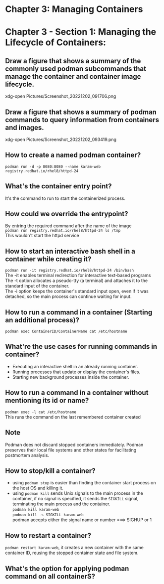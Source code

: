 # Chapter 3: Managing Containers
# Chapter 3 - Section 1: Managing the Lifecycle of Containers:
## Draw a figure that shows a summary of the commonly used podman subcommands that manage the container and container image lifecycle.
xdg-open Pictures/Screenshot_20221202_091706.png 
## Draw a figure that shows a summary of podman commands to query information from containers and images.
xdg-open Pictures/Screenshot_20221202_093419.png

## How to create a named podman container?
`podman run -d -p 8080:8080 --name karam-web registry.redhat.io/rhel8/httpd-24`

## What's the container entry point?
It's the command to run to start the containerized process.  

## How could we override the entrypoint?
By entring the required command after the name of the image  
`podman run registry.redhat.io/rhel8/httpd-24 ls /tmp`  
This wouldn't start the httpd service

## How to start an interactive bash shell in a container while creating it?
`podman run -it registry.redhat.io/rhel8/httpd-24 /bin/bash`  
The -it enables terminal redirection for interactive text-based programs  
The -t option allocates a pseudo-tty (a terminal) and attaches it to the standard input of the container.  
The -i option keeps the container's standard input open, even if it was detached, so the main process can continue waiting for input.  

## How to run a command in a container (Starting an additional process)?
`podman exec ContainerID/ContainerName cat /etc/hostname`

## What're the use cases for running commands in container?
* Executing an interactive shell in an already running container.
* Running processes that update or display the container's files.
* Starting new background processes inside the container.

## How to run a command in a container without mentioning its id or name?
`podman exec -l cat /etc/hostname`  
This runs the command on the last remembered container created

## Note
Podman does not discard stopped containers immediately. Podman preserves their local file systems and other states for facilitating postmortem analysis.

## How to stop/kill a container?
* using `podman stop` is easier than finding the container start process on the host OS and killing it.
* using `podman kill` sends Unix signals to the main process in the container, if no signal is specified, it sends the `SIGKILL` signal, terminating the main process and the container.  
`podman kill karam-web`  
`podman kill -s SIGKILL karam-web`  
podman accepts either the signal name or number ===> SIGHUP or 1

## How to restart a container?
`podman restart karam-web`, it creates a new container with the same container ID, reusing the stopped container state and file system.

## What's the option for applying podman command on all containerS?

